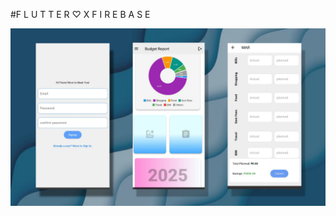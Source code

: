 #F L U T T E R ♡  X   F I R E B A S E
<p align="center">
  <img src="assets/Budget_cal.jpg" alt="Home" width="850"/>
</p>

